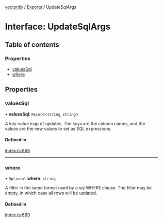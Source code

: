 [vectordb](../README.md) / [Exports](../modules.md) / UpdateSqlArgs

# Interface: UpdateSqlArgs

## Table of contents

### Properties

- [valuesSql](UpdateSqlArgs.md#valuessql)
- [where](UpdateSqlArgs.md#where)

## Properties

### valuesSql

• **valuesSql**: `Record`\<`string`, `string`\>

A key-value map of updates. The keys are the column names, and the values are the
new values to set as SQL expressions.

#### Defined in

[index.ts:666](https://github.com/lancedb/lancedb/blob/92179835/node/src/index.ts#L666)

___

### where

• `Optional` **where**: `string`

A filter in the same format used by a sql WHERE clause. The filter may be empty,
in which case all rows will be updated.

#### Defined in

[index.ts:660](https://github.com/lancedb/lancedb/blob/92179835/node/src/index.ts#L660)
